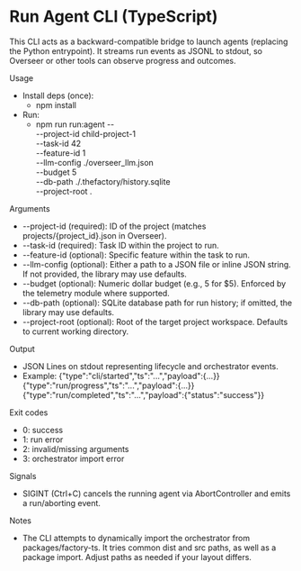 # Run Agent CLI (TypeScript)

This CLI acts as a backward-compatible bridge to launch agents (replacing the Python entrypoint). It streams run events as JSONL to stdout, so Overseer or other tools can observe progress and outcomes.

Usage
- Install deps (once):
  - npm install
- Run:
  - npm run run:agent -- \
    --project-id child-project-1 \
    --task-id 42 \
    --feature-id 1 \
    --llm-config ./overseer_llm.json \
    --budget 5 \
    --db-path ./.thefactory/history.sqlite \
    --project-root .

Arguments
- --project-id (required): ID of the project (matches projects/{project_id}.json in Overseer).
- --task-id (required): Task ID within the project to run.
- --feature-id (optional): Specific feature within the task to run.
- --llm-config (optional): Either a path to a JSON file or inline JSON string. If not provided, the library may use defaults.
- --budget (optional): Numeric dollar budget (e.g., 5 for $5). Enforced by the telemetry module where supported.
- --db-path (optional): SQLite database path for run history; if omitted, the library may use defaults.
- --project-root (optional): Root of the target project workspace. Defaults to current working directory.

Output
- JSON Lines on stdout representing lifecycle and orchestrator events.
- Example:
  {"type":"cli/started","ts":"...","payload":{...}}
  {"type":"run/progress","ts":"...","payload":{...}}
  {"type":"run/completed","ts":"...","payload":{"status":"success"}}

Exit codes
- 0: success
- 1: run error
- 2: invalid/missing arguments
- 3: orchestrator import error

Signals
- SIGINT (Ctrl+C) cancels the running agent via AbortController and emits a run/aborting event.

Notes
- The CLI attempts to dynamically import the orchestrator from packages/factory-ts. It tries common dist and src paths, as well as a package import. Adjust paths as needed if your layout differs.

